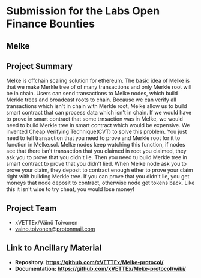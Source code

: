 # Submission for the Labs Open Finance Bounties

## Melke

## Project Summary
Melke is offchain scaling solution for ethereum. The basic idea of Melke is that we make Merkle tree of of many transactions and only Merkle root will be in chain. Users can send transactions to Melke nodes, which build Merkle trees and broadcast roots to chain. Because we can verify all transactions which isn't in chain with Merkle root, Melke allow us to build smart contract that can process data which isn't in chain. If we would have to prove in smart contract that some trnsaction was in Melke, we would need to build Merkle tree in smart contract which would be expensive. We invented Cheap Verifying Technique(CVT) to solve this problem. You just need to tell transaction that you need to prove and Merkle root for it to function in Melke.sol. Melke nodes keep watching this function, if nodes see that there isn't transaction that you claimed in root you claimed, they ask you to prove that you didn't lie. Then you need tu build Merkle tree in smart contract to prove that you didn't lied. When Melke node ask you to prove your claim, they deposit to contract enough ether to prove your claim right with building Merkle tree. If you can prove that you didn't lie, you get moneys that node deposit to contract, otherwise node get tokens back. Like this it isn't wise to try cheat, you would lose money!

## Project Team

* xVETTEx/Väinö Toivonen
* vaino.toivonen@protonmail.com 

## Link to Ancillary Material


- **Repository: https://github.com/xVETTEx/Melke-protocol/**
- **Documentation: https://github.com/xVETTEx/Meke-protocol/wiki/**

